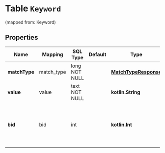 
# Table `Keyword`
(mapped from: Keyword)

## Properties
Name | Mapping | SQL Type | Default | Type | Description | Notes
---- | ------- | -------- | ------- | ---- | ----------- | -----
**matchType** | match_type | long NOT NULL |  | [**MatchTypeResponse**](MatchTypeResponse.md) |  |  [foreignkey]
**value** | value | text NOT NULL |  | **kotlin.String** | Keyword value (120 chars max). | 
**bid** | bid | int |  | **kotlin.Int** | Keyword custom bid in microcurrency - null if inherited from parent ad group. |  [optional]





